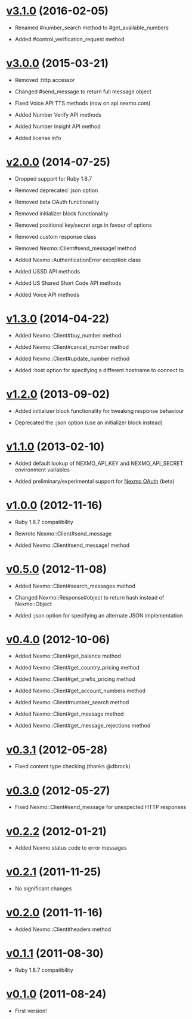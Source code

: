 # [v3.1.0](https://github.com/timcraft/nexmo/tree/v3.1.0) (2016-02-05)

  * Renamed #number_search method to #get_available_numbers

  * Added #control_verification_request method

# [v3.0.0](https://github.com/timcraft/nexmo/tree/v3.0.0) (2015-03-21)

  * Removed :http accessor

  * Changed #send_message to return full message object

  * Fixed Voice API TTS methods (now on api.nexmo.com)

  * Added Number Verify API methods

  * Added Number Insight API method

  * Added license info

# [v2.0.0](https://github.com/timcraft/nexmo/tree/v2.0.0) (2014-07-25)

  * Dropped support for Ruby 1.8.7

  * Removed deprecated :json option

  * Removed beta OAuth functionality

  * Removed initializer block functionality

  * Removed positional key/secret args in favour of options

  * Removed custom response class

  * Removed Nexmo::Client#send_message! method

  * Added Nexmo::AuthenticationError exception class

  * Added USSD API methods

  * Added US Shared Short Code API methods

  * Added Voice API methods

# [v1.3.0](https://github.com/timcraft/nexmo/tree/v1.3.0) (2014-04-22)

  * Added Nexmo::Client#buy_number method

  * Added Nexmo::Client#cancel_number method

  * Added Nexmo::Client#update_number method

  * Added :host option for specifying a different hostname to connect to

# [v1.2.0](https://github.com/timcraft/nexmo/tree/v1.2.0) (2013-09-02)

  * Added initializer block functionality for tweaking response behaviour

  * Deprecated the :json option (use an initializer block instead)

# [v1.1.0](https://github.com/timcraft/nexmo/tree/v1.1.0) (2013-02-10)

  * Added default lookup of NEXMO_API_KEY and NEXMO_API_SECRET environment variables

  * Added preliminary/experimental support for [Nexmo OAuth](https://labs.nexmo.com/#oauth) (beta)

# [v1.0.0](https://github.com/timcraft/nexmo/tree/v1.0.0) (2012-11-16)

  * Ruby 1.8.7 compatibility

  * Rewrote Nexmo::Client#send_message

  * Added Nexmo::Client#send_message! method

# [v0.5.0](https://github.com/timcraft/nexmo/tree/v0.5.0) (2012-11-08)

  * Added Nexmo::Client#search_messages method

  * Changed Nexmo::Response#object to return hash instead of Nexmo::Object

  * Added :json option for specifying an alternate JSON implementation

# [v0.4.0](https://github.com/timcraft/nexmo/tree/v0.4.0) (2012-10-06)

  * Added Nexmo::Client#get_balance method

  * Added Nexmo::Client#get_country_pricing method

  * Added Nexmo::Client#get_prefix_pricing method

  * Added Nexmo::Client#get_account_numbers method

  * Added Nexmo::Client#number_search method

  * Added Nexmo::Client#get_message method

  * Added Nexmo::Client#get_message_rejections method

# [v0.3.1](https://github.com/timcraft/nexmo/tree/v0.3.1) (2012-05-28)

  * Fixed content type checking (thanks @dbrock)

# [v0.3.0](https://github.com/timcraft/nexmo/tree/v0.3.0) (2012-05-27)

  * Fixed Nexmo::Client#send_message for unexpected HTTP responses

# [v0.2.2](https://github.com/timcraft/nexmo/tree/v0.2.2) (2012-01-21)

  * Added Nexmo status code to error messages

# [v0.2.1](https://github.com/timcraft/nexmo/tree/v0.2.1) (2011-11-25)

  * No significant changes

# [v0.2.0](https://github.com/timcraft/nexmo/tree/v0.2.0) (2011-11-16)

  * Added Nexmo::Client#headers method

# [v0.1.1](https://github.com/timcraft/nexmo/tree/v0.1.1) (2011-08-30)

  * Ruby 1.8.7 compatibility

# [v0.1.0](https://github.com/timcraft/nexmo/tree/v0.1.0) (2011-08-24)

  * First version!
